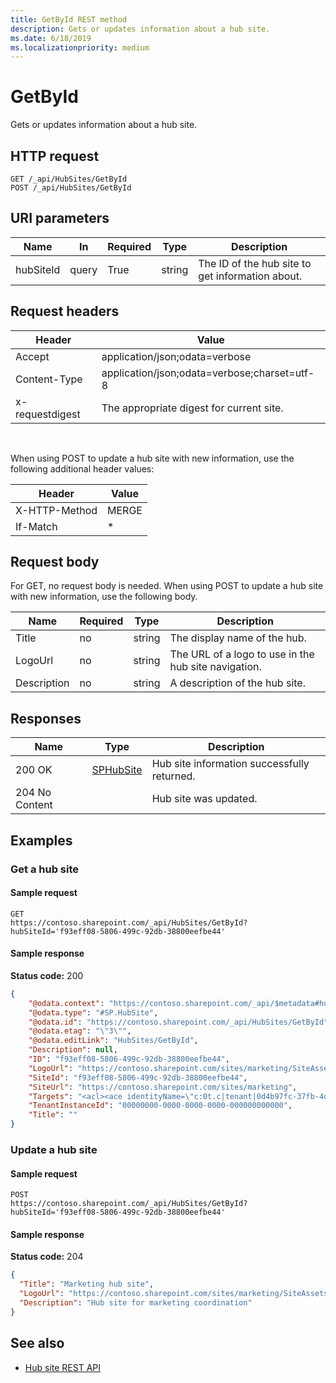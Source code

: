 ```yaml
---
title: GetById REST method
description: Gets or updates information about a hub site.
ms.date: 6/18/2019
ms.localizationpriority: medium
---
```


# GetById

Gets or updates information about a hub site.

## HTTP request

```HTTP
GET /_api/HubSites/GetById
POST /_api/HubSites/GetById
```

## URI parameters

|Name |In |Required|Type|Description|
|-----|---|--------|----|-----------|
|hubSiteId|query|True|string|The ID of the hub site to get information about.|

## Request headers

| Header | Value |
|--------|-------|
|Accept|application/json;odata=verbose|
|Content-Type|application/json;odata=verbose;charset=utf-8|
|x-requestdigest|The appropriate digest for current site.|

<br/>

When using POST to update a hub site with new information, use the following additional header values:

| Header | Value |
|--------|-------|
|X-HTTP-Method| MERGE |
|If-Match| \* |

## Request body

For GET, no request body is needed. When using POST to update a hub site with new information, use the following body.

|Name  |Required  |Type  |Description  |
|---------|---------|---------|---------|
|Title    | no      | string  | The display name of the hub.      |
|LogoUrl  | no      | string  | The URL of a logo to use in the hub site navigation.        |
|Description  | no  | string  | A description of the hub site.        |

## Responses

| Name   | Type  | Description|
|--------|-------|------------|
|200 OK|[SPHubSite](REST-sphubsite-type.md) |Hub site information successfully returned.|
|204 No Content| | Hub site was updated.|

## Examples

### Get a hub site

#### Sample request

```HTTP
GET
https://contoso.sharepoint.com/_api/HubSites/GetById?hubSiteId='f93eff08-5806-499c-92db-38800eefbe44'
```

#### Sample response

**Status code:** 200

```JSON
{
	"@odata.context": "https://contoso.sharepoint.com/_api/$metadata#hubsites/$entity",
	"@odata.type": "#SP.HubSite",
	"@odata.id": "https://contoso.sharepoint.com/_api/HubSites/GetById",
	"@odata.etag": "\"3\"",
	"@odata.editLink": "HubSites/GetById",
	"Description": null,
	"ID": "f93eff08-5806-499c-92db-38800eefbe44",
	"LogoUrl": "https://contoso.sharepoint.com/sites/marketing/SiteAssets/__hubLogo____hubLogo__.png",
	"SiteId": "f93eff08-5806-499c-92db-38800eefbe44",
	"SiteUrl": "https://contoso.sharepoint.com/sites/marketing",
	"Targets": "<acl><ace identityName=\"c:0t.c|tenant|0d4b97fc-37fb-4db3-84f3-d34243a3afac\" displayName=\"0t.c|tenant|0d4b97fc-37fb-4db3-84f3-d34243a3afac\" sid=\"\" binaryIdType=\"1\" binaryId=\"YzowdC5jfHRlbmFudHwwZDRiOTdmYy0zN2ZiLTRkYjMtODRmMy1kMzQyNDNhM2FmYWM=\" allowRights=\"1\" denyRights=\"0\" /></acl>",
	"TenantInstanceId": "00000000-0000-0000-0000-000000000000",
	"Title": ""
}
```

### Update a hub site

#### Sample request

```HTTP
POST
https://contoso.sharepoint.com/_api/HubSites/GetById?hubSiteId='f93eff08-5806-499c-92db-38800eefbe44'
```

#### Sample response

**Status code:** 204

```JSON
{
  "Title": "Marketing hub site",
  "LogoUrl": "https://contoso.sharepoint.com/sites/marketing/SiteAssets/__hubLogo____hubLogo__.png",
  "Description": "Hub site for marketing coordination"
}
```

## See also

- [Hub site REST API](hub-site-rest-api.md)
